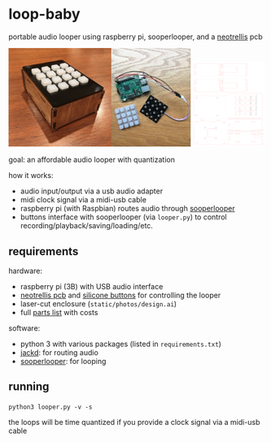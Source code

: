 # loop-baby
portable audio looper using raspberry pi, sooperlooper, and a [neotrellis](https://www.adafruit.com/product/3954) pcb

<img alt="alt_text" width="40%" src="static/photos/box.jpg" /><img alt="alt_text" width="31%" src="static/photos/guts.jpeg" /> <img alt="alt_text" width="28%" src="static/photos/design.png" />

goal: an affordable audio looper with quantization

how it works:
- audio input/output via a usb audio adapter
- midi clock signal via a midi-usb cable
- raspberry pi (with Raspbian) routes audio through [sooperlooper](http://essej.net/sooperlooper/)
- buttons interface with sooperlooper (via `looper.py`) to control recording/playback/saving/loading/etc.

## requirements

hardware:

- raspberry pi (3B) with USB audio interface
- [neotrellis pcb](https://www.adafruit.com/product/3954) and [silicone buttons](https://www.adafruit.com/product/1611) for controlling the looper
- laser-cut enclosure (`static/photos/design.ai`)
- full [parts list](https://github.com/mobeets/loop-baby/wiki/Parts-list) with costs

software:

- python 3 with various packages (listed in `requirements.txt`)
- [jackd](https://jackaudio.org/): for routing audio
- [sooperlooper](http://essej.net/sooperlooper/): for looping

## running

`python3 looper.py -v -s`

the loops will be time quantized if you provide a clock signal via a midi-usb cable

